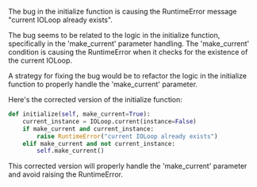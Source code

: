 The bug in the initialize function is causing the RuntimeError message "current IOLoop already exists".

The bug seems to be related to the logic in the initialize function, specifically in the 'make_current' parameter handling. The 'make_current' condition is causing the RuntimeError when it checks for the existence of the current IOLoop.

A strategy for fixing the bug would be to refactor the logic in the initialize function to properly handle the 'make_current' parameter.

Here's the corrected version of the initialize function:

```python
def initialize(self, make_current=True):
    current_instance = IOLoop.current(instance=False)
    if make_current and current_instance:
        raise RuntimeError("current IOLoop already exists")
    elif make_current and not current_instance:
        self.make_current()
```

This corrected version will properly handle the 'make_current' parameter and avoid raising the RuntimeError.